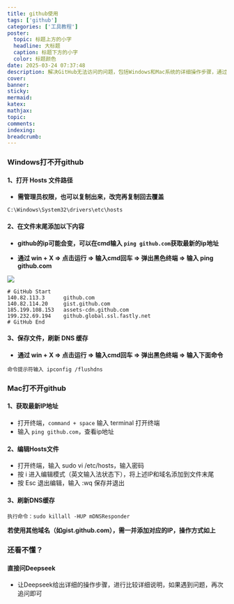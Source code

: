```yaml
---
title: github使用
tags: ['github']
categories: ['工具教程']
poster:
  topic: 标题上方的小字
  headline: 大标题
  caption: 标题下方的小字
  color: 标题颜色
date: 2025-03-24 07:37:48
description: 解决GitHub无法访问的问题，包括Windows和Mac系统的详细操作步骤，通过修改hosts文件和刷新DNS缓存来修复GitHub连接问题
cover:
banner:
sticky:
mermaid:
katex:
mathjax:
topic:
comments:
indexing:
breadcrumb:
---
```


### Windows打不开github

#### 1、打开 Hosts 文件路径

- **需管理员权限，也可以复制出来，改完再复制回去覆盖**

```
C:\Windows\System32\drivers\etc\hosts
```

#### 2、在文件末尾添加以下内容

- **github的ip可能会变，可以在cmd输入 `ping github.com`获取最新的ip地址**

- **通过 win + X => 点击运行 => 输入cmd回车 => 弹出黑色终端 =>  输入 ping github.com**

![](https://pub-7fe6bbbffb8045bf9f5bbb3f378ea457.r2.dev/Snipaste_2025-03-24_07-54-48.png)

```
# GitHub Start
140.82.113.3      github.com
140.82.114.20     gist.github.com
185.199.108.153   assets-cdn.github.com
199.232.69.194    github.global.ssl.fastly.net
# GitHub End
```

#### 3、保存文件，刷新 DNS 缓存

- **通过 win + X => 点击运行 => 输入cmd回车 => 弹出黑色终端 => 输入下面命令**

```
命令提示符输入 ipconfig /flushdns
```



### Mac打不开github


#### 1、获取最新IP地址

- 打开终端，`command + space` 输入 terminal 打开终端
- 输入 `ping github.com`，查看ip地址

#### 2、编辑Hosts文件

- 打开终端，输入 sudo vi /etc/hosts，输入密码
- 按 i 进入编辑模式（英文输入法状态下），将上述IP和域名添加到文件末尾
- 按 Esc 退出编辑，输入 :wq 保存并退出

#### 3、刷新DNS缓存

```
执行命令：sudo killall -HUP mDNSResponder
```

**若使用其他域名（如gist.github.com），需一并添加对应的IP，操作方式如上**

### 还看不懂？

#### 直接问Deepseek

- 让Deepseek给出详细的操作步骤，进行比较详细说明，如果遇到问题，再次追问即可